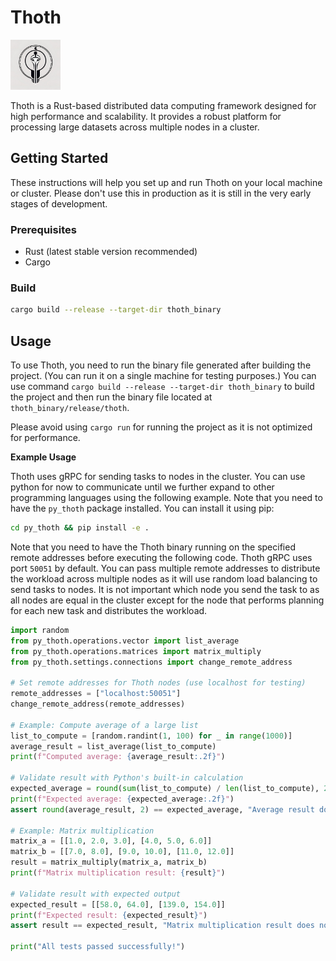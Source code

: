 # Thoth

<img src="thoth.png" alt="Thoth Logo" width="80"/>

Thoth is a Rust-based distributed data computing framework designed for high performance and scalability.
It provides a robust platform for processing large datasets across multiple nodes in a cluster.

## Getting Started

These instructions will help you set up and run Thoth on your local machine or cluster.
Please don't use this in production as it is still in the very early stages of development.

### Prerequisites

- Rust (latest stable version recommended)
- Cargo

### Build

```bash
cargo build --release --target-dir thoth_binary
```

## Usage

To use Thoth, you need to run the binary file generated after building the project. (You can run it on a single machine for testing purposes.)
You can use command `cargo build --release --target-dir thoth_binary` to build the project and then run the binary file located at `thoth_binary/release/thoth`.

Please avoid using `cargo run` for running the project as it is not optimized for performance.


**Example Usage**

Thoth uses gRPC for sending tasks to nodes in the cluster. You can use python for now to communicate until we further expand to other programming languages using the following example.
Note that you need to have the `py_thoth` package installed. You can install it using pip:

```bash
cd py_thoth && pip install -e .
```

Note that you need to have the Thoth binary running on the specified remote addresses before executing the following code. Thoth gRPC uses port `50051` by default.
You can pass multiple remote addresses to distribute the workload across multiple nodes as it will use random load balancing to send tasks to nodes.
It is not important which node you send the task to as all nodes are equal in the cluster except for the node that performs planning for each new task and distributes the workload.

```python
import random
from py_thoth.operations.vector import list_average
from py_thoth.operations.matrices import matrix_multiply
from py_thoth.settings.connections import change_remote_address

# Set remote addresses for Thoth nodes (use localhost for testing)
remote_addresses = ["localhost:50051"]
change_remote_address(remote_addresses)

# Example: Compute average of a large list
list_to_compute = [random.randint(1, 100) for _ in range(1000)]
average_result = list_average(list_to_compute)
print(f"Computed average: {average_result:.2f}")

# Validate result with Python's built-in calculation
expected_average = round(sum(list_to_compute) / len(list_to_compute), 2)
print(f"Expected average: {expected_average:.2f}")
assert round(average_result, 2) == expected_average, "Average result does not match"

# Example: Matrix multiplication
matrix_a = [[1.0, 2.0, 3.0], [4.0, 5.0, 6.0]]
matrix_b = [[7.0, 8.0], [9.0, 10.0], [11.0, 12.0]]
result = matrix_multiply(matrix_a, matrix_b)
print(f"Matrix multiplication result: {result}")

# Validate result with expected output
expected_result = [[58.0, 64.0], [139.0, 154.0]]
print(f"Expected result: {expected_result}")
assert result == expected_result, "Matrix multiplication result does not match"

print("All tests passed successfully!")
```




